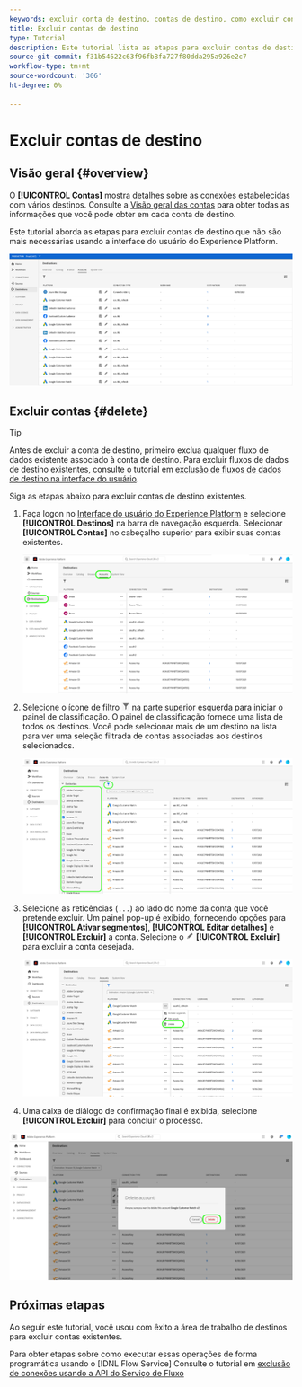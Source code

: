 ```yaml
---
keywords: excluir conta de destino, contas de destino, como excluir contas
title: Excluir contas de destino
type: Tutorial
description: Este tutorial lista as etapas para excluir contas de destino na interface do usuário do Adobe Experience Platform
source-git-commit: f31b54622c63f96fb8fa727f80dda295a926e2c7
workflow-type: tm+mt
source-wordcount: '306'
ht-degree: 0%

---
```


# Excluir contas de destino

## Visão geral {#overview}

O **[!UICONTROL Contas]** mostra detalhes sobre as conexões estabelecidas com vários destinos. Consulte a [Visão geral das contas](../ui/destinations-workspace.md#accounts) para obter todas as informações que você pode obter em cada conta de destino.

Este tutorial aborda as etapas para excluir contas de destino que não são mais necessárias usando a interface do usuário do Experience Platform.

![Guia Contas](../assets/ui/update-accounts/destination-accounts.png)

## Excluir contas {#delete}

>[!TIP]
>
>Antes de excluir a conta de destino, primeiro exclua qualquer fluxo de dados existente associado à conta de destino. Para excluir fluxos de dados de destino existentes, consulte o tutorial em [exclusão de fluxos de dados de destino na interface do usuário](./delete-destinations.md).

Siga as etapas abaixo para excluir contas de destino existentes.

1. Faça logon no [Interface do usuário do Experience Platform](https://platform.adobe.com/) e selecione **[!UICONTROL Destinos]** na barra de navegação esquerda. Selecionar **[!UICONTROL Contas]** no cabeçalho superior para exibir suas contas existentes.

   ![Guia Contas](../assets/ui/delete-accounts/accounts-tab.png)

2. Selecione o ícone de filtro ![Ícone Filtro](../assets/ui/update-accounts/filter.png) na parte superior esquerda para iniciar o painel de classificação. O painel de classificação fornece uma lista de todos os destinos. Você pode selecionar mais de um destino na lista para ver uma seleção filtrada de contas associadas aos destinos selecionados.

   ![Filtrar destinos](../assets/ui/delete-accounts/filter-accounts.png)

3. Selecione as reticências (`...`) ao lado do nome da conta que você pretende excluir. Um painel pop-up é exibido, fornecendo opções para **[!UICONTROL Ativar segmentos]**, **[!UICONTROL Editar detalhes]** e **[!UICONTROL Excluir]** a conta. Selecione o ![Botão Excluir](../assets/ui/workspace/pencil-icon.png) **[!UICONTROL Excluir]** para excluir a conta desejada.

   ![Excluir conta de destino](../assets/ui/delete-accounts/delete-accounts.png)

4. Uma caixa de diálogo de confirmação final é exibida, selecione **[!UICONTROL Excluir]** para concluir o processo.

![Confirmar exclusão da conta](../assets/ui/delete-accounts/confirm-account-deletion.png)

## Próximas etapas

Ao seguir este tutorial, você usou com êxito a área de trabalho de destinos para excluir contas existentes.

Para obter etapas sobre como executar essas operações de forma programática usando o [!DNL Flow Service] Consulte o tutorial em [exclusão de conexões usando a API do Serviço de Fluxo](../api/delete-destination-account.md)
